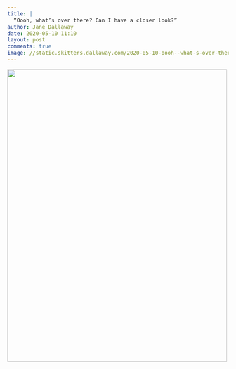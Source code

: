 ```yaml
---
title: |
  “Oooh, what’s over there? Can I have a closer look?”
author: Jane Dallaway
date: 2020-05-10 11:10
layout: post
comments: true
image: //static.skitters.dallaway.com/2020-05-10-oooh--what-s-over-there--can-i-have-a-closer-look-thumb-1-IMG-0584.JPG
---
```


<div>
        <a href="//static.skitters.dallaway.com/2020-05-10-oooh--what-s-over-there--can-i-have-a-closer-look-fullsize-1-IMG-0584.JPG">
          <img src="//static.skitters.dallaway.com/2020-05-10-oooh--what-s-over-there--can-i-have-a-closer-look-thumb-1-IMG-0584.JPG" width="500" height="666"/>
        </a>
      </div>


  
      